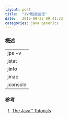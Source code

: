 ```yaml
---
layout: post
title:  "JVM性能监控"
date:   2015-09-22 09:41:22
categories: java generics
---
```


### 概述

|          |
|:---------|
| jps -v   |
| jstat    |
| jinfo    |
| jmap     |
| jconsole |

### 参考

1. [The Java™ Tutorials](https://docs.oracle.com/javase/tutorial/java/generics/types.html)
